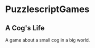 PuzzlescriptGames
=================

A Cog's Life
------------
A game about a small cog in a big world.

